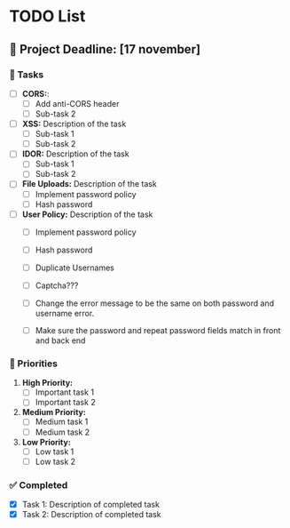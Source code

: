 # TODO List

## 📅 Project Deadline: [17 november]

### 🔨 Tasks

- [ ] **CORS:**:
    - [ ] Add anti-CORS header
    - [ ] Sub-task 2
- [ ] **XSS:** Description of the task
    - [ ] Sub-task 1
    - [ ] Sub-task 2
- [ ] **IDOR:** Description of the task
    - [ ] Sub-task 1
    - [ ] Sub-task 2
- [ ] **File Uploads:** Description of the task
    - [ ] Implement password policy
    - [ ] Hash password
- [ ] **User Policy:** Description of the task
    - [ ] Implement password policy
    - [ ] Hash password
    - [ ] Duplicate Usernames
    - [ ] Captcha???
    - [ ] Change the error message to be the same on both password and username error.
    - [ ] Make sure the password and repeat password fields match in front and back end


### 🎯 Priorities
1. **High Priority:**
    - [ ] Important task 1
    - [ ] Important task 2
2. **Medium Priority:**
    - [ ] Medium task 1
    - [ ] Medium task 2
3. **Low Priority:**
    - [ ] Low task 1
    - [ ] Low task 2

### ✅ Completed
- [x] Task 1: Description of completed task
- [x] Task 2: Description of completed task
